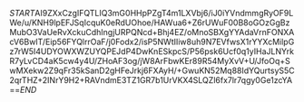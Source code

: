 $START$AI9ZXxCzgIFQTLIQ3mG0HHpPZgT4m1LXVbj6/iJ0iYVndmmgRyOF9LWe/u/KNH9lpEFJSqIcquK0eRdUOhoe/HAWua6+Z6rUWuF00B8oGOzGgBzMubO3VaUeRvXckuCdhIngjURPQNcd+Bhj4EZ/oMnoSBXgYYAdaVrnFONXAcV6BwIT/Eip56FYQlrrOaF/j0Fodx2/isP5NWtIIiw8uh9N7EVfwsX1rYYXcMilpGz7rW5I4UDYOWXWZUYQPEJdP4DwKnESkpcS/P56psk6Ucf0q1yIHaJLNYrkR7yLvCD4aK5cw4y4U/ZHoAF3og/jW8ArFbwKEr89R54MyXvV+U/JfoOq+SwMXekw2Z9qFr35kSanD2gHFeJrkj6FXAyH/+GwuKN52Mq88IdYQurtsyS5C2qrTHZ+2INrY9H2+RAVndmE3TZ1GR7b1UrVKX4SLQZl6fx7lr7qgy0Ge1zcYA==$END$
